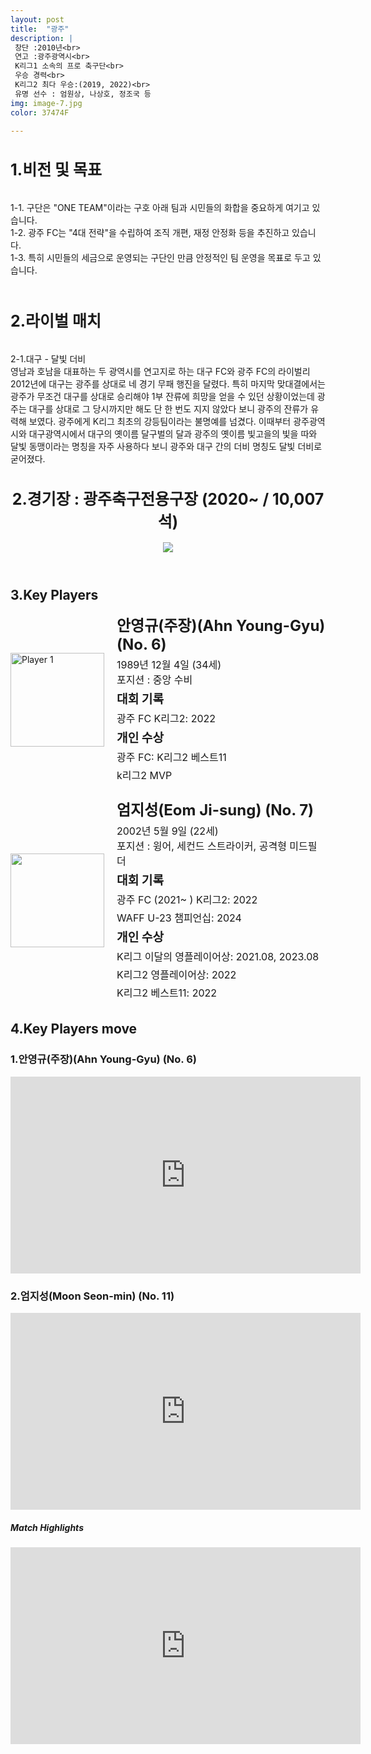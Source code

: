 ```yaml
---
layout: post
title:  "광주"
description: |
 창단 :2010년<br>
 연고 :광주광역시<br>
 K리그1 소속의 프로 축구단<br>
 우승 경력<br>
 K리그2 최다 우승:(2019, 2022)<br>
 유명 선수 : 엄원상, 나상호, 정조국 등 
img: image-7.jpg
color: 37474F

---
```

<html>
<head>
  <title>Hyundai Motors Jeonbuk</title>
  <style>
    .player-info {
      display: flex;
      align-items: center;
      margin-bottom: 20px;
    }
    .player-info img {
      width: 150px;
      height: 150px;
      margin-right: 20px;
    }
    .player-info h3 {
      font-size: 24px;
      margin: 0;
    }
    .player-info p {
      font-size: 16px;
      margin: 5px 0;
    }
    h1{
      font-size: 25px;
    }
  </style>
  <h1>1.비전 및 목표</h1><br>
   1-1. 구단은 "ONE TEAM"이라는 구호 아래 팀과 시민들의 화합을 중요하게 여기고 있습니다.  <br>
   1-2. 광주 FC는 "4대 전략"을 수립하여 조직 개편, 재정 안정화 등을 추진하고 있습니다. <br>
   1-3. 특히 시민들의 세금으로 운영되는 구단인 만큼 안정적인 팀 운영을 목표로 두고 있습니다.<br><br>
   <h1>2.라이벌 매치</h1><br>
    2-1.대구 - 달빛 더비<br>
    영남과 호남을 대표하는 두 광역시를 연고지로 하는 대구 FC와 광주 FC의 라이벌리<br>
    2012년에 대구는 광주를 상대로 네 경기 무패 행진을 달렸다. 특히 마지막 맞대결에서는 광주가 무조건 대구를 상대로 승리해야 1부 잔류에 희망을 얻을 수 있던 상황이었는데 광주는 대구를 상대로 그 당시까지만 해도 단 한 번도 지지 않았다 보니 광주의 잔류가 유력해 보였다. 광주에게 K리그 최초의 강등팀이라는 불명예를 넘겼다.
    이때부터 광주광역시와 대구광역시에서 대구의 옛이름 달구벌의 달과 광주의 옛이름 빛고을의 빛을 따와 달빛 동맹이라는 명칭을 자주 사용하다 보니 광주와 대구 간의 더비 명칭도 달빛 더비로 굳어졌다.<br>
</head>
<body>
  <header>
    <h1>2.경기장 : 광주축구전용구장 (2020~ / 10,007석)</h1>
    <img src="https://i.namu.wiki/i/9CUzS8HCJDrRJzlyHuh3J2FGaoy5bwJ7EBmh7s1QRNtQadHcdNyqXkaM1TpcfoK_5PEUd_4q850kbDfJtOltldfgt3xls_QfrfHIzgAHUQq2FzpoG_BhqqGK_CUG2NMLR9Q6ZMdZibgp1NVGvo_sZw.webp">
  </header>
  <main>
    <section>
      <h2>3.Key Players</h2>
      <div class="player-info">
        <img src="https://i.namu.wiki/i/YHZFykxNTM4Jf6wwVFTLws0uLrTn-5Byy6ZJ3t1epbJQ2a3LLwTDTc8Gcmg1Hw82ClNl_96ERaHgjd9hZmY5SHgPp3x4vx5V9BtYieZbqoyNinhwOXG40-EVcNetxsZGtio_CjN16EjgTUM7tL0IrQ.webp"
          alt="Player 1">
        <div>
          <h3>안영규(주장)(Ahn Young-Gyu) (No. 6)</h3> <p>1989년 12월 4일 (34세) <br> 포지션 : 중앙 수비</p>
          <p><strong style="font-size: 1.2em;">대회 기록</strong></p>
          <p>광주 FC K리그2: 2022</p>
          <p><strong style="font-size: 1.2em;">개인 수상</strong></p>
          <p>광주 FC: K리그2 베스트11</p>
          <p>k리그2 MVP</p>
        </div>
      </div>
      <div class="player-info">
        <img src="https://i.namu.wiki/i/E74ZoJBtA6Sbaym0r4dpxjTQxW33Uj0DxvWM2VNdftbjSbjAHwjZ2ryF18aVLDTh-2rA-2PzkwM0tqwLFhbHzmzlQQ5LuRDclAcsIvWUrUT5x95ixgV9GJLOcs4H3TRIoDuTqgLlWfNpalqvyoRjDQ.webp">
        <div>
          <h3>엄지성(Eom Ji-sung) (No. 7)</h3> <p>2002년 5월 9일 (22세) <br> 포지션 : 윙어, 세컨드 스트라이커, 공격형 미드필더</p>
          <p><strong style="font-size: 1.2em;">대회 기록</strong></p>
          <p>광주 FC (2021~ ) K리그2: 2022</p>
          <p>WAFF U-23 챔피언십: 2024</p>
          <p><strong style="font-size: 1.2em;">개인 수상</strong></p>
          <p>K리그 이달의 영플레이어상: 2021.08, 2023.08</p>
          <p>K리그2 영플레이어상: 2022</p>
          <p>K리그2 베스트11: 2022</p>
        </div>
      </div>
    </section>
    <section>
      <h2>4.Key Players move</h2>
      <h4>
      <h3>1.안영규(주장)(Ahn Young-Gyu) (No. 6)</h3>
      <iframe width="560" height="315" src="https://www.youtube.com/embed/_h4t60jPWLU" frameborder="0" allow="accelerometer; autoplay; encrypted-media; gyroscope; picture-in-picture" allowfullscreen></iframe>
      <h3>2.엄지성(Moon Seon-min) (No. 11)</h3>
      <iframe width="560" height="315" src="https://www.youtube.com/embed/ShLVlx6RSIY" frameborder="0" allow="accelerometer; autoplay; encrypted-media; gyroscope; picture-in-picture" allowfullscreen></iframe>
      </h4> 
    </section>
    <section>
      <h5>Match Highlights</h5>
      <iframe width="560" height="315" src="https://www.youtube.com/embed/k7xesiMuAhw" frameborder="0"
        allow="accelerometer; autoplay; encrypted-media; gyroscope; picture-in-picture" allowfullscreen></iframe>
    </section>
  </main>
</body>
</html>
